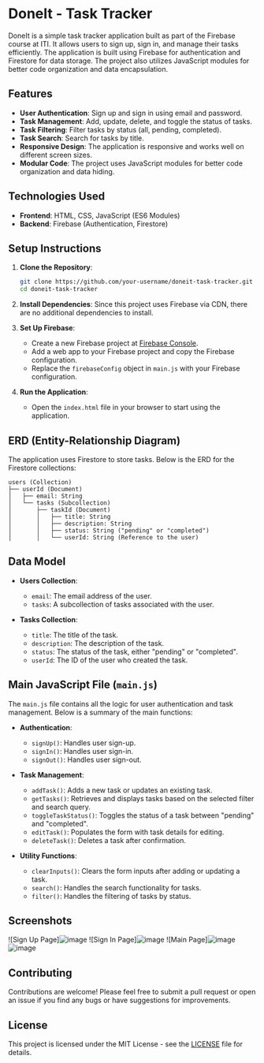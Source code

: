 # DoneIt - Task Tracker

DoneIt is a simple task tracker application built as part of the Firebase course at ITI. It allows users to sign up, sign in, and manage their tasks efficiently. The application is built using Firebase for authentication and Firestore for data storage. The project also utilizes JavaScript modules for better code organization and data encapsulation.

## Features

- **User Authentication**: Sign up and sign in using email and password.
- **Task Management**: Add, update, delete, and toggle the status of tasks.
- **Task Filtering**: Filter tasks by status (all, pending, completed).
- **Task Search**: Search for tasks by title.
- **Responsive Design**: The application is responsive and works well on different screen sizes.
- **Modular Code**: The project uses JavaScript modules for better code organization and data hiding.

## Technologies Used

- **Frontend**: HTML, CSS, JavaScript (ES6 Modules)
- **Backend**: Firebase (Authentication, Firestore)

## Setup Instructions

1. **Clone the Repository**:
   ```bash
   git clone https://github.com/your-username/doneit-task-tracker.git
   cd doneit-task-tracker
   ```

2. **Install Dependencies**:
   Since this project uses Firebase via CDN, there are no additional dependencies to install.

3. **Set Up Firebase**:
   - Create a new Firebase project at [Firebase Console](https://console.firebase.google.com/).
   - Add a web app to your Firebase project and copy the Firebase configuration.
   - Replace the `firebaseConfig` object in `main.js` with your Firebase configuration.

4. **Run the Application**:
   - Open the `index.html` file in your browser to start using the application.

## ERD (Entity-Relationship Diagram)

The application uses Firestore to store tasks. Below is the ERD for the Firestore collections:

```
users (Collection)
├── userId (Document)
│   ├── email: String
│   └── tasks (Subcollection)
│       ├── taskId (Document)
│       │   ├── title: String
│       │   ├── description: String
│       │   ├── status: String ("pending" or "completed")
│       │   └── userId: String (Reference to the user)
```

## Data Model

- **Users Collection**:
  - `email`: The email address of the user.
  - `tasks`: A subcollection of tasks associated with the user.

- **Tasks Collection**:
  - `title`: The title of the task.
  - `description`: The description of the task.
  - `status`: The status of the task, either "pending" or "completed".
  - `userId`: The ID of the user who created the task.

## Main JavaScript File (`main.js`)

The `main.js` file contains all the logic for user authentication and task management. Below is a summary of the main functions:

- **Authentication**:
  - `signUp()`: Handles user sign-up.
  - `signIn()`: Handles user sign-in.
  - `signOut()`: Handles user sign-out.

- **Task Management**:
  - `addTask()`: Adds a new task or updates an existing task.
  - `getTasks()`: Retrieves and displays tasks based on the selected filter and search query.
  - `toggleTaskStatus()`: Toggles the status of a task between "pending" and "completed".
  - `editTask()`: Populates the form with task details for editing.
  - `deleteTask()`: Deletes a task after confirmation.

- **Utility Functions**:
  - `clearInputs()`: Clears the form inputs after adding or updating a task.
  - `search()`: Handles the search functionality for tasks.
  - `filter()`: Handles the filtering of tasks by status.

## Screenshots

![Sign Up Page]![image](https://github.com/user-attachments/assets/70b7e261-c392-4027-b2f4-8724d0103971)
![Sign In Page]![image](https://github.com/user-attachments/assets/e3422b25-586b-42ce-99ef-3c592bff371e)
![Main Page]![image](https://github.com/user-attachments/assets/fd688015-338d-4606-8851-188c693babc5) ![image](https://github.com/user-attachments/assets/8fbc3afa-486c-4968-9e4b-d9f9bc78f823)

## Contributing

Contributions are welcome! Please feel free to submit a pull request or open an issue if you find any bugs or have suggestions for improvements.

## License

This project is licensed under the MIT License - see the [LICENSE](LICENSE) file for details.
